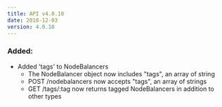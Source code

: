 ```yaml
---
title: API v4.0.10
date: 2018-12-03
version: 4.0.10
---
```


### Added:

- Added 'tags' to NodeBalancers
    - The NodeBalancer object now includes "tags", an array of string
    - POST /nodebalancers now accepts "tags", an array of strings
    - GET /tags/:tag now returns tagged NodeBalancers in addition to other types
